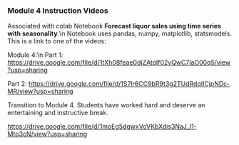 ### Module 4 Instruction Videos 
Associated with colab Notebook **Forecast liquor sales using time series
with seasonality**.\n
Notebook uses pandas, numpy, matplotlib, statsmodels. This is a link to one of the videos: 

Module 4:\n
Part 1: https://drive.google.com/file/d/1tXh08feae0djZAtqlf02yQwC7laO00q5/view?usp=sharing

Part 2: https://drive.google.com/file/d/1S7lr6CC9bR9t3g2TUdRdqIICjpNDc-MR/view?usp=sharing


Transition to Module 4. Students have worked hard and deserve an entertaining and instructive break.

https://drive.google.com/file/d/1moEg5dgwxVoVKbXdis3NaJ_I1-Mto3cN/view?usp=sharing
